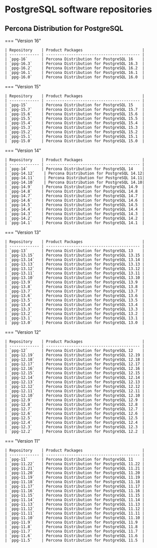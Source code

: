 # PostgreSQL software repositories

## Percona Distribution for PostgreSQL

=== "Version 16"
    
    | Repository    | Product Packages                          |
    | ------------- | ----------------------------------------- |
    | `ppg-16`      | Percona Distribution for PostgreSQL 16    |
    | `ppg-16.3`    | Percona Distribution for PostgreSQL 16.3  |
    | `ppg-16.2`    | Percona Distribution for PostgreSQL 16.2  |
    | `ppg-16.1`    | Percona Distribution for PostgreSQL 16.1  |
    | `ppg-16.0`    | Percona Distribution for PostgreSQL 16.0  |

=== "Version 15"
    
    | Repository    | Product Packages                          |
    | ------------- | ----------------------------------------- |
    | `ppg-15`      | Percona Distribution for PostgreSQL 15    |
    | `ppg-15.7`    | Percona Distribution for PostgreSQL 15.7  |
    | `ppg-15.6`    | Percona Distribution for PostgreSQL 15.6  |
    | `ppg-15.5`    | Percona Distribution for PostgreSQL 15.5  |
    | `ppg-15.4`    | Percona Distribution for PostgreSQL 15.4  |
    | `ppg-15.3`    | Percona Distribution for PostgreSQL 15.3  |
    | `ppg-15.2`    | Percona Distribution for PostgreSQL 15.2  |
    | `ppg-15.1`    | Percona Distribution for PostgreSQL 15.1  |
    | `ppg-15.0`    | Percona Distribution for PostgreSQL 15.0  |

=== "Version 14"
    
    | Repository    | Product Packages                          |
    | ------------- | ----------------------------------------- |
    | `ppg-14`      | Percona Distribution for PostgreSQL 14    |
    | `ppg-14.12`    | Percona Distribution for PostgreSQL 14.12|
    | `ppg-14.11`    | Percona Distribution for PostgreSQL 14.11|
    | `ppg-14.10`    | Percona Distribution for PostgreSQL 14.10|
    | `ppg-14.9`    | Percona Distribution for PostgreSQL 14.9  |
    | `ppg-14.8`    | Percona Distribution for PostgreSQL 14.8  |
    | `ppg-14.7`    | Percona Distribution for PostgreSQL 14.7  |
    | `ppg-14.6`    | Percona Distribution for PostgreSQL 14.6  |
    | `ppg-14.5`    | Percona Distribution for PostgreSQL 14.5  |
    | `ppg-14.4`    | Percona Distribution for PostgreSQL 14.4  |
    | `ppg-14.3`    | Percona Distribution for PostgreSQL 14.3  |
    | `ppg-14.2`    | Percona Distribution for PostgreSQL 14.2  |
    | `ppg-14.1`    | Percona Distribution for PostgreSQL 14.1  |

=== "Version 13"

    | Repository    | Product Packages                          |
    | ------------- | ----------------------------------------- |
    | `ppg-13`      | Percona Distribution for PostgreSQL 13    |
    | `ppg-13.15`   | Percona Distribution for PostgreSQL 13.15 |
    | `ppg-13.14`   | Percona Distribution for PostgreSQL 13.14 |
    | `ppg-13.13`   | Percona Distribution for PostgreSQL 13.13 |
    | `ppg-13.12`   | Percona Distribution for PostgreSQL 13.12 |
    | `ppg-13.11`   | Percona Distribution for PostgreSQL 13.11 |
    | `ppg-13.10`   | Percona Distribution for PostgreSQL 13.10 |
    | `ppg-13.9`    | Percona Distribution for PostgreSQL 13.9  |
    | `ppg-13.8`    | Percona Distribution for PostgreSQL 13.8  |
    | `ppg-13.7`    | Percona Distribution for PostgreSQL 13.7  |
    | `ppg-13.6`    | Percona Distribution for PostgreSQL 13.6  |
    | `ppg-13.5`    | Percona Distribution for PostgreSQL 13.5  |
    | `ppg-13.4`    | Percona Distribution for PostgreSQL 13.4  |
    | `ppg-13.3`    | Percona Distribution for PostgreSQL 13.3  |
    | `ppg-13.2`    | Percona Distribution for PostgreSQL 13.2  |
    | `ppg-13.1`    | Percona Distribution for PostgreSQL 13.1  |
    | `ppg-13.0`    | Percona Distribution for PostgreSQL 13.0  |

=== "Version 12"
    
    | Repository    | Product Packages                          |
    | ------------- | ----------------------------------------- |
    | `ppg-12`      | Percona Distribution for PostgreSQL 12    |
    | `ppg-12.19`   | Percona Distribution for PostgreSQL 12.19 |
    | `ppg-12.18`   | Percona Distribution for PostgreSQL 12.18 |
    | `ppg-12.17`   | Percona Distribution for PostgreSQL 12.17 |
    | `ppg-12.16`   | Percona Distribution for PostgreSQL 12.16 |
    | `ppg-12.15`   | Percona Distribution for PostgreSQL 12.15 |
    | `ppg-12.14`   | Percona Distribution for PostgreSQL 12.14 |
    | `ppg-12.13`   | Percona Distribution for PostgreSQL 12.13 |
    | `ppg-12.12`   | Percona Distribution for PostgreSQL 12.12 |
    | `ppg-12.11`   | Percona Distribution for PostgreSQL 12.11 |
    | `ppg-12.10`   | Percona Distribution for PostgreSQL 12.10 |
    | `ppg-12.9`    | Percona Distribution for PostgreSQL 12.9  |
    | `ppg-12.8`    | Percona Distribution for PostgreSQL 12.8  |
    | `ppg-12.7`    | Percona Distribution for PostgreSQL 12.7  |
    | `ppg-12.6`    | Percona Distribution for PostgreSQL 12.6  |
    | `ppg-12.5`    | Percona Distribution for PostgreSQL 12.5  |
    | `ppg-12.4`    | Percona Distribution for PostgreSQL 12.4  |
    | `ppg-12.3`    | Percona Distribution for PostgreSQL 12.3  |
    | `ppg-12.2`    | Percona Distribution for PostgreSQL 12.2  |

=== "Version 11"

    | Repository    | Product Packages                          |
    | ------------- | ----------------------------------------- |
    | `ppg-11`      | Percona Distribution for PostgreSQL 11    |
    | `ppg-11.22`   | Percona Distribution for PostgreSQL 11.22 |
    | `ppg-11.21`   | Percona Distribution for PostgreSQL 11.21 |
    | `ppg-11.20`   | Percona Distribution for PostgreSQL 11.20 |
    | `ppg-11.19`   | Percona Distribution for PostgreSQL 11.19 |
    | `ppg-11.18`   | Percona Distribution for PostgreSQL 11.18 |
    | `ppg-11.17`   | Percona Distribution for PostgreSQL 11.17 |
    | `ppg-11.16`   | Percona Distribution for PostgreSQL 11.16 |
    | `ppg-11.15`   | Percona Distribution for PostgreSQL 11.15 |
    | `ppg-11.14`   | Percona Distribution for PostgreSQL 11.14 |
    | `ppg-11.13`   | Percona Distribution for PostgreSQL 11.13 |
    | `ppg-11.12`   | Percona Distribution for PostgreSQL 11.12 |
    | `ppg-11.11`   | Percona Distribution for PostgreSQL 11.11 |
    | `ppg-11.10`   | Percona Distribution for PostgreSQL 11.10 |
    | `ppg-11.9`    | Percona Distribution for PostgreSQL 11.9  |
    | `ppg-11.8`    | Percona Distribution for PostgreSQL 11.8  |
    | `ppg-11.7`    | Percona Distribution for PostgreSQL 11.7  |
    | `ppg-11.6`    | Percona Distribution for PostgreSQL 11.6  |
    | `ppg-11.5`    | Percona Distribution for PostgreSQL 11.5  |
    